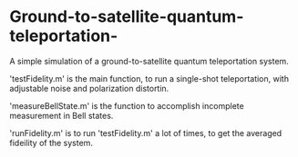 # Ground-to-satellite-quantum-teleportation-
A simple simulation of a ground-to-satellite quantum teleportation system.

'testFidelity.m' is the main function, to run a single-shot teleportation, with adjustable noise and polarization distortin.

'measureBellState.m' is the function to accomplish incomplete measurement in Bell states.

'runFidelity.m' is to run 'testFidelity.m' a lot of times, to get the averaged fideility of the system.
